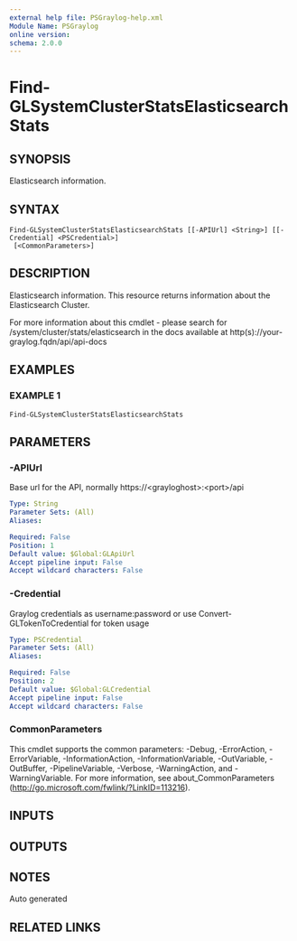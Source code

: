 ```yaml
---
external help file: PSGraylog-help.xml
Module Name: PSGraylog
online version:
schema: 2.0.0
---
```


# Find-GLSystemClusterStatsElasticsearchStats

## SYNOPSIS
Elasticsearch information.

## SYNTAX

```
Find-GLSystemClusterStatsElasticsearchStats [[-APIUrl] <String>] [[-Credential] <PSCredential>]
 [<CommonParameters>]
```

## DESCRIPTION
Elasticsearch information.
This resource returns information about the Elasticsearch Cluster.

For more information about this cmdlet - please search for /system/cluster/stats/elasticsearch in the docs available at http(s)://your-graylog.fqdn/api/api-docs

## EXAMPLES

### EXAMPLE 1
```
Find-GLSystemClusterStatsElasticsearchStats
```

## PARAMETERS

### -APIUrl
Base url for the API, normally https://\<grayloghost\>:\<port\>/api

```yaml
Type: String
Parameter Sets: (All)
Aliases:

Required: False
Position: 1
Default value: $Global:GLApiUrl
Accept pipeline input: False
Accept wildcard characters: False
```

### -Credential
Graylog credentials as username:password or use Convert-GLTokenToCredential for token usage

```yaml
Type: PSCredential
Parameter Sets: (All)
Aliases:

Required: False
Position: 2
Default value: $Global:GLCredential
Accept pipeline input: False
Accept wildcard characters: False
```

### CommonParameters
This cmdlet supports the common parameters: -Debug, -ErrorAction, -ErrorVariable, -InformationAction, -InformationVariable, -OutVariable, -OutBuffer, -PipelineVariable, -Verbose, -WarningAction, and -WarningVariable.
For more information, see about_CommonParameters (http://go.microsoft.com/fwlink/?LinkID=113216).

## INPUTS

## OUTPUTS

## NOTES
Auto generated

## RELATED LINKS
